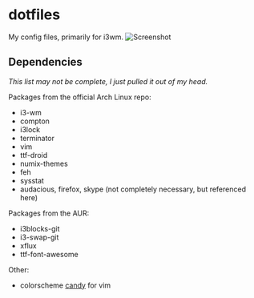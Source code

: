 # dotfiles
My config files, primarily for i3wm.
![Screenshot](http://i.imgur.com/Iej53cA.jpg)

## Dependencies
*This list may not be complete, I just pulled it out of my head.*

Packages from the official Arch Linux repo:
- i3-wm
- compton
- i3lock
- terminator
- vim
- ttf-droid
- numix-themes
- feh
- sysstat
- audacious, firefox, skype (not completely necessary, but referenced here)

Packages from the AUR:
- i3blocks-git
- i3-swap-git
- xflux
- ttf-font-awesome

Other:
- colorscheme [candy](http://www.vim.org/scripts/script.php?script_id=282) for vim

